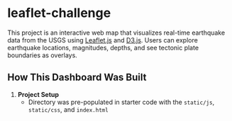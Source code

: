 # leaflet-challenge
This project is an interactive web map that visualizes real-time earthquake data from the USGS using [Leaflet.js](https://leafletjs.com/) and [D3.js](https://d3js.org/). Users can explore earthquake locations, magnitudes, depths, and see tectonic plate boundaries as overlays.

## How This Dashboard Was Built

1. **Project Setup**
    - Directory was pre-populated in starter code with the `static/js`, `static/css`, and `index.html`

    